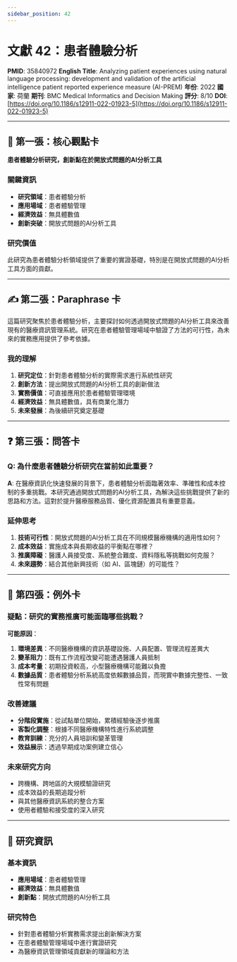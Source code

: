 ```yaml
---
sidebar_position: 42
---
```


# 文獻 42：患者體驗分析

**PMID**: 35840972
**English Title**: Analyzing patient experiences using natural language processing: development and validation of the artificial intelligence patient reported experience measure (AI-PREM)
**年份**: 2022
**國家**: 荷蘭
**期刊**: BMC Medical Informatics and Decision Making
**評分**: 8/10
**DOI**: [https://doi.org/10.1186/s12911-022-01923-5](https://doi.org/10.1186/s12911-022-01923-5)

---

## 📌 第一張：核心觀點卡

**患者體驗分析研究，創新點在於開放式問題的AI分析工具**

### 關鍵資訊
- **研究領域**：患者體驗分析
- **應用場域**：患者體驗管理
- **經濟效益**：無具體數值
- **創新突破**：開放式問題的AI分析工具

### 研究價值
此研究為患者體驗分析領域提供了重要的實證基礎，特別是在開放式問題的AI分析工具方面的貢獻。

---

## ✍️ 第二張：Paraphrase 卡

這篇研究聚焦於患者體驗分析，主要探討如何透過開放式問題的AI分析工具來改善現有的醫療資訊管理系統。研究在患者體驗管理場域中驗證了方法的可行性，為未來的實務應用提供了參考依據。

### 我的理解
1. **研究定位**：針對患者體驗分析的實際需求進行系統性研究
2. **創新方法**：提出開放式問題的AI分析工具的創新做法
3. **實務價值**：可直接應用於患者體驗管理環境
4. **經濟效益**：無具體數值，具有商業化潛力
5. **未來發展**：為後續研究奠定基礎

---

## ❓ 第三張：問答卡

### Q: 為什麼患者體驗分析研究在當前如此重要？

**A**: 在醫療資訊化快速發展的背景下，患者體驗分析面臨著效率、準確性和成本控制的多重挑戰。本研究通過開放式問題的AI分析工具，為解決這些挑戰提供了新的思路和方法。這對於提升醫療服務品質、優化資源配置具有重要意義。

### 延伸思考
1. **技術可行性**：開放式問題的AI分析工具在不同規模醫療機構的適用性如何？
2. **成本效益**：實施成本與長期收益的平衡點在哪裡？
3. **推廣障礙**：醫護人員接受度、系統整合難度、資料隱私等挑戰如何克服？
4. **未來趨勢**：結合其他新興技術（如 AI、區塊鏈）的可能性？

---

## 🤔 第四張：例外卡

### 疑點：研究的實務推廣可能面臨哪些挑戰？

**可能原因**：
1. **環境差異**：不同醫療機構的資訊基礎設施、人員配置、管理流程差異大
2. **變革阻力**：既有工作流程改變可能遭遇醫護人員抵制
3. **成本考量**：初期投資較高，小型醫療機構可能難以負擔
4. **數據品質**：患者體驗分析系統高度依賴數據品質，而現實中數據完整性、一致性常有問題

### 改善建議
- **分階段實施**：從試點單位開始，累積經驗後逐步推廣
- **客製化調整**：根據不同醫療機構特性進行系統調整
- **教育訓練**：充分的人員培訓和變革管理
- **效益展示**：透過早期成功案例建立信心

### 未來研究方向
- 跨機構、跨地區的大規模驗證研究
- 成本效益的長期追蹤分析
- 與其他醫療資訊系統的整合方案
- 使用者體驗和接受度的深入研究

---

## 📄 研究資訊

### 基本資訊
- **應用場域**：患者體驗管理
- **經濟效益**：無具體數值
- **創新點**：開放式問題的AI分析工具

### 研究特色
- 針對患者體驗分析實務需求提出創新解決方案
- 在患者體驗管理場域中進行實證研究
- 為醫療資訊管理領域貢獻新的理論和方法
